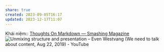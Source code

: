 ```yaml
---
share: true
created: 2023-09-05T16:17
updated: 2023-12-17T11:07
---
```

Khái niệm:: 
[Thoughts On Markdown — Smashing Magazine](https://www.smashingmagazine.com/2022/02/thoughts-on-markdown/)
![Unmixing structure and presentation – Even Westvang (We need to talk about content, Aug 22, 2019) - YouTube](https://youtu.be/lVHj7Y90Ieg?si=NQOU3WJYso6atUCL)